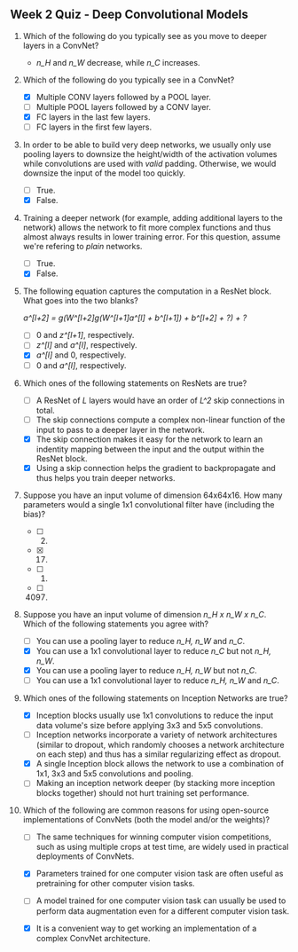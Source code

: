 ## Week 2 Quiz - Deep Convolutional Models

1. Which of the following do you typically see as you move to deeper layers in a
ConvNet?

    - *n_H* and *n_W* decrease, while *n_C* increases.

2. Which of the following do you typically see in a ConvNet?

    - [x] Multiple CONV layers followed by a POOL layer.
    - [ ] Multiple POOL layers followed by a CONV layer.
    - [x] FC layers in the last few layers.
    - [ ] FC layers in the first few layers.

3. In order to be able to build very deep networks, we usually only use pooling
layers to downsize the height/width of the activation volumes while convolutions
are used with *valid* padding. Otherwise, we would downsize the input of the
model too quickly.

    - [ ] True.
    - [x] False.

4. Training a deeper network (for example, adding additional layers to the
network) allows the network to fit more complex functions and thus almost always
results in lower training error. For this question, assume we're refering to
*plain* networks.

    - [ ] True.
    - [x] False.

5. The following equation captures the computation in a ResNet block. What goes
into the two blanks?

    *a^[l+2] = g(W^[l+2]g(W^[l+1]a^[l] + b^[l+1]) + b^[l+2] + ?) + ?*

    - [ ] 0 and *z^[l+1]*, respectively.
    - [ ] *z^[l]* and *a^[l]*, respectively.
    - [x] *a^[l]* and 0, respectively.
    - [ ] 0 and *a^[l]*, respectively.

6. Which ones of the following statements on ResNets are true?

    - [ ] A ResNet of *L* layers would have an order of *L^2* skip connections
      in total.
    - [ ] The skip connections compute a complex non-linear function of the
      input to pass to a deeper layer in the network.
    - [x] The skip connection makes it easy for the network to learn an
      indentity mapping between the input and the output within the ResNet
      block.
    - [x] Using a skip connection helps the gradient to backpropagate and thus
      helps you train deeper networks.

7. Suppose you have an input volume of dimension 64x64x16. How many parameters
would a single 1x1 convolutional filter have (including the bias)?

    - [ ] 2.
    - [x] 17.
    - [ ] 1.
    - [ ] 4097.

8. Suppose you have an input volume of dimension *n_H x n_W x n_C*. Which of the
following statements you agree with?

    - [ ] You can use a pooling layer to reduce *n_H, n_W* and *n_C*.
    - [x] You can use a 1x1 convolutional layer to reduce *n_C* but not *n_H,
      n_W*.
    - [x] You can use a pooling layer to reduce *n_H, n_W* but not *n_C*.
    - [ ] You can use a 1x1 convolutional layer to reduce *n_H, n_W* and *n_C*.

9. Which ones of the following statements on Inception Networks are true?

    - [x] Inception blocks usually use 1x1 convolutions to reduce the input data
      volume's size before applying 3x3 and 5x5 convolutions.
    - [ ] Inception networks incorporate a variety of network architectures
      (similar to dropout, which randomly chooses a network architecture on each
      step) and thus has a similar regularizing effect as dropout.
    - [x] A single Inception block allows the network to use a combination of
      1x1, 3x3 and 5x5 convolutions and pooling.
    - [ ] Making an inception network deeper (by stacking more inception blocks
      together) should not hurt training set performance.

10. Which of the following are common reasons for using open-source
implementations of ConvNets (both the model and/or the weights)?

    - [ ] The same techniques for winning computer vision competitions, such as
      using multiple crops at test time, are widely used in practical
      deployments of ConvNets.
    - [x] Parameters trained for one computer vision task are often useful as
      pretraining for other computer vision tasks.
    - [ ] A model trained for one computer vision task can usually be used to
      perform data augmentation even for a different computer vision task.
    - [x] It is a convenient way to get working an implementation of a complex
      ConvNet architecture.

